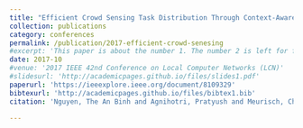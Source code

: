 ```yaml
---
title: "Efficient Crowd Sensing Task Distribution Through Context-Aware NDN-Based Geocast"
collection: publications
category: conferences
permalink: /publication/2017-efficient-crowd-senesing
#excerpt: 'This paper is about the number 1. The number 2 is left for future work.'
date: 2017-10
#venue: '2017 IEEE 42nd Conference on Local Computer Networks (LCN)'
#slidesurl: 'http://academicpages.github.io/files/slides1.pdf'
paperurl: 'https://ieeexplore.ieee.org/document/8109329'
bibtexurl: 'http://academicpages.github.io/files/bibtex1.bib'
citation: 'Nguyen, The An Binh and Agnihotri, Pratyush and Meurisch, Christian and Luthra, Manisha and Dwarakanath, Rahul and Blendin, Jeremias and Böhnstedt, Doreen and Zink, Michael and Steinmetz, Ralf. (2017). &quot;Efficient Crowd Sensing Task Distribution Through Context-Aware NDN-Based Geocast.&quot; <i>2017 IEEE 42nd Conference on Local Computer Networks (LCN)</i>.'

---
```


